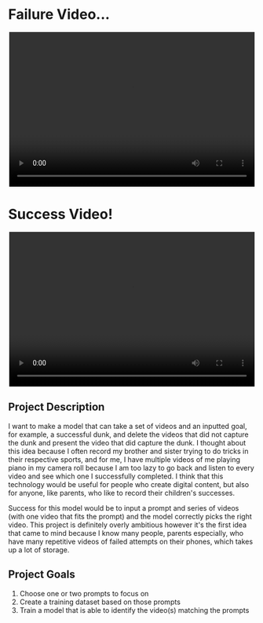 # Failure Video...

<div style="text-align: center;">
  <video width="500" height="315" controls>
    <source src="Failure.mp4" type="video/mp4">
  </video>
</div>

# Success Video!
<div style="text-align: center;">
  <video width="500" height="315" controls>
    <source src="Success.mp4" type="video/mp4">
  </video>
</div>

## Project Description

I want to make a model that can take a set of videos and an inputted goal, for example, a successful dunk, and delete the videos that did not capture the dunk and present the video that did capture the dunk. I thought about this idea because I often record
my brother and sister trying to do tricks in their respective sports, and for me, I have multiple videos of me playing piano in my camera roll because I am too lazy to go back and listen to every video and see which one I successfully completed. I think that this technology would be useful for people who create digital content, but also for anyone, like parents, who like to record their children's successes.

Success for this model would be to input a prompt and series of videos (with one video that fits the prompt) and the model correctly picks the right video. This project is definitely overly ambitious however it's the first idea that came to mind because I know many people, parents especially, who have many repetitive videos of failed attempts on their phones, which takes up a lot of storage.

## Project Goals
1. Choose one or two prompts to focus on
2. Create a training dataset based on those prompts
3. Train a model that is able to identify the video(s) matching the prompts
